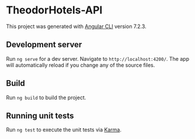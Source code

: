 # TheodorHotels-API

This project was generated with [Angular CLI](https://github.com/angular/angular-cli) version 7.2.3.

## Development server

Run `ng serve` for a dev server. Navigate to `http://localhost:4200/`. The app will automatically reload if you change any of the source files.

## Build

Run `ng build` to build the project. 

## Running unit tests

Run `ng test` to execute the unit tests via [Karma](https://karma-runner.github.io).
